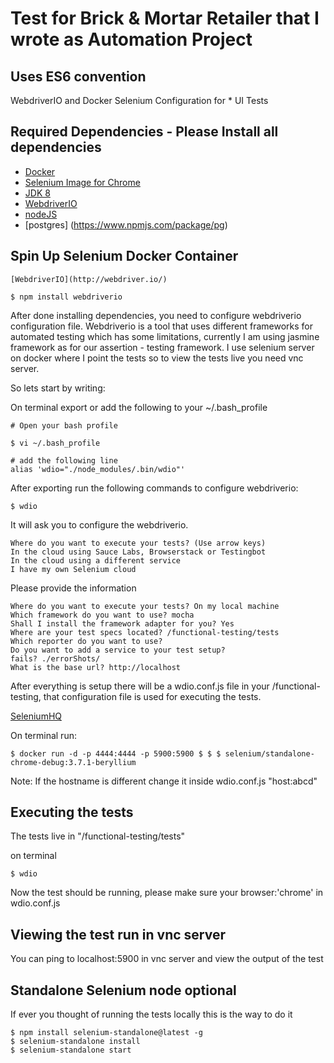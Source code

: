 # Test for Brick & Mortar Retailer that I wrote as Automation Project 
## Uses ES6 convention

WebdriverIO and Docker Selenium Configuration for * UI Tests

## Required Dependencies - Please Install all dependencies
 - [Docker](https://www.docker.com/)
 - [Selenium Image for Chrome](https://github.com/SeleniumHQ/docker-selenium) 
 - [JDK 8](http://www.oracle.com/technetwork/java/javase/downloads/jdk8-downloads-2133151.html)
 - [WebdriverIO](http://webdriver.io/)
 - [nodeJS](https://nodejs.org/en/)
 - [postgres] (https://www.npmjs.com/package/pg)
## Spin Up Selenium Docker Container

	[WebdriverIO](http://webdriver.io/) 
	
	$ npm install webdriverio

After done installing dependencies, you need to configure webdriverio configuration file. Webdriverio is a tool that uses different frameworks for automated testing which has some limitations, currently I am using jasmine framework as for our assertion - testing framework. I use selenium server on docker where I point the tests so to view the tests live you need vnc server. 

So lets start by writing:

On terminal export or add the following to your ~/.bash_profile

	# Open your bash profile

	$ vi ~/.bash_profile
	
	# add the following line
	alias 'wdio="./node_modules/.bin/wdio"'
	
After exporting run the following commands to configure webdriverio:
	
	$ wdio

It will ask you to configure the webdriverio.
	
	Where do you want to execute your tests? (Use arrow keys)
	In the cloud using Sauce Labs, Browserstack or Testingbot
  	In the cloud using a different service
 	I have my own Selenium cloud

Please provide the information 

	Where do you want to execute your tests? On my local machine
	Which framework do you want to use? mocha
	Shall I install the framework adapter for you? Yes
	Where are your test specs located? /functional-testing/tests
	Which reporter do you want to use?
	Do you want to add a service to your test setup?
	fails? ./errorShots/
	What is the base url? http://localhost

After everything is setup there will be a wdio.conf.js file in your /functional-testing, that configuration file is used for executing the tests.

[SeleniumHQ](https://github.com/SeleniumHQ/docker-selenium)

On terminal run:
	
	$ docker run -d -p 4444:4444 -p 5900:5900 $ $ $ selenium/standalone-chrome-debug:3.7.1-beryllium

Note: If the hostname is different change it inside wdio.conf.js "host:abcd"

## Executing the tests
The tests live in "/functional-testing/tests"

on terminal 
	
	$ wdio

Now the test should be running, please make sure your browser:'chrome' in wdio.conf.js

## Viewing the test run in vnc server
You can ping to localhost:5900 in vnc server and view the output of the test

## Standalone Selenium node optional
If ever you thought of running the tests locally this is the way to do it

	$ npm install selenium-standalone@latest -g
	$ selenium-standalone install
	$ selenium-standalone start
